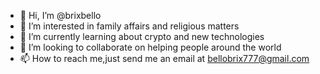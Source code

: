 - 👋 Hi, I’m @brixbello 
- 👀 I’m interested in family affairs and religious matters 
- 🌱 I’m currently learning about crypto and new technologies 
- 💞️ I’m looking to collaborate on helping people around the world
- 📫 How to reach me,just send me an email at bellobrix777@gmail.com

<!---
brixbello/brixbello is a ✨ special ✨ repository because its `README.md` (this file) appears on your GitHub profile.
You can click the Preview link to take a look at your changes.
--->
